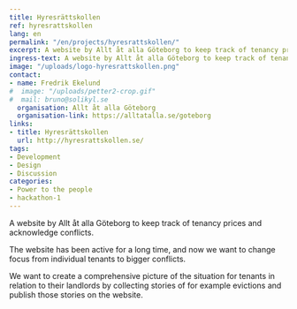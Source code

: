 ```yaml
---
title: Hyresrättskollen
ref: hyresrattskollen
lang: en
permalink: "/en/projects/hyresrattskollen/"
excerpt: A website by Allt åt alla Göteborg to keep track of tenancy prices and acknowledge conflicts with landlords.
ingress-text: A website by Allt åt alla Göteborg to keep track of tenancy prices and acknowledge conflicts with landlords.
image: "/uploads/logo-hyresrattskollen.png"
contact:
- name: Fredrik Ekelund
#  image: "/uploads/petter2-crop.gif"
#  mail: bruno@solikyl.se
  organisation: Allt åt alla Göteborg
  organisation-link: https://alltatalla.se/goteborg
links:
- title: Hyresrättskollen
  url: http://hyresrattskollen.se/
tags:
- Development
- Design
- Discussion
categories:
- Power to the people
- hackathon-1
---
```

A website by Allt åt alla Göteborg to keep track of tenancy prices and acknowledge conflicts.

The website has been active for a long time, and now we want to change focus from individual tenants to bigger conflicts.

We want to create a comprehensive picture of the situation for tenants in relation to their landlords by collecting stories of for example evictions and publish those stories on the website.
